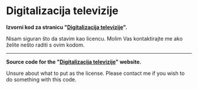 # Digitalizacija televizije

**Izvorni kod za stranicu "[Digitalizacija televizije](https://edit.trema.hr/projekti/2022/osnovni/Brac-Mihovilovic/)".**

Nisam siguran što da stavim kao licencu. Molim Vas kontaktirajte me ako želite nešto raditi s ovim kodom.

---

**Source code for the "[Digitalizacija televizije](https://edit.trema.hr/projekti/2022/osnovni/Brac-Mihovilovic/)" website.**

Unsure about what to put as the license. Please contact me if you wish to do something with this code.
